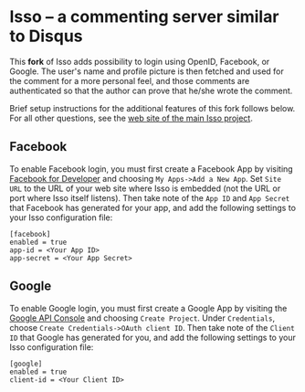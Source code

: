 Isso – a commenting server similar to Disqus
============================================

This **fork** of Isso adds possibility to login using OpenID,
Facebook, or Google. The user's name and profile picture is then
fetched and used for the comment for a more personal feel, and those
comments are authenticated so that the author can prove that he/she
wrote the comment.

Brief setup instructions for the additional features of this fork
follows below. For all other questions, see the
[web site of the main Isso project](https://posativ.org/isso/).

Facebook
--------

To enable Facebook login, you must first create a Facebook App by
visiting [Facebook for Developer](https://developers.facebook.com/)
and choosing `My Apps->Add a New App`. Set `Site URL` to the URL of
your web site where Isso is embedded (not the URL or port where Isso
itself listens). Then take note of the `App ID` and `App Secret` that
Facebook has generated for your app, and add the following settings to
your Isso configuration file:

    [facebook]
    enabled = true
    app-id = <Your App ID>
    app-secret = <Your App Secret>

Google
--------

To enable Google login, you must first create a Google App by visiting
the [Google API Console](https://console.developers.google.com/) and
choosing `Create Project`. Under `Credentials`, choose `Create
Credentials->OAuth client ID`. Then take note of the `Client ID` that
Google has generated for you, and add the following settings to your
Isso configuration file:

    [google]
    enabled = true
    client-id = <Your Client ID>
